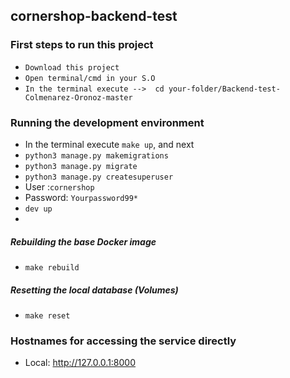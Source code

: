 ## cornershop-backend-test

### First steps to run this project 

* `Download this project`
* `Open terminal/cmd in your S.O`
* `In the terminal execute -->  cd your-folder/Backend-test-Colmenarez-Oronoz-master`

### Running the development environment

* In the terminal execute `make up`, and next
* `python3 manage.py makemigrations`  
* `python3 manage.py migrate`
* `python3 manage.py createsuperuser`
*  User :`cornershop`
*  Password: `Yourpassword99*` 
* `dev up`
*  

##### Rebuilding the base Docker image

* `make rebuild`

##### Resetting the local database (Volumes)

* `make reset`

### Hostnames for accessing the service directly

* Local: http://127.0.0.1:8000

